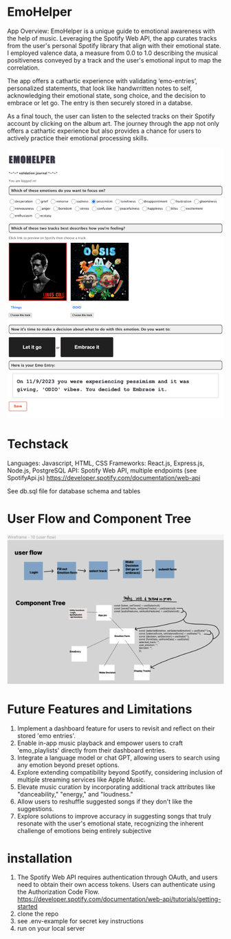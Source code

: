 # EmoHelper

App Overview: EmoHelper is a unique guide to emotional awareness with the help of music. Leveraging the Spotify Web API, the app curates tracks from the user's personal Spotify library that align with their emotional state. I employed valence data, a measure from 0.0 to 1.0 describing the musical positiveness conveyed by a track and the user's emotional input to map the correlation.

The app offers a cathartic experience with validating ‘emo-entries’, personalized statements, that look like handwrritten notes to self, acknowledging their emotional state, song choice, and the decision to embrace or let go. The entry is then securely stored in a databse.

As a final touch, the user can listen to the selected tracks on their Spotify account by clicking on the album art. The journey through the app not only offers a cathartic experience but also provides a chance for users to actively practice their emotional processing skills.

![Alt text](emohelper-demo-screenshot.png)

# Techstack

Languages: Javascript, HTML, CSS
Frameworks: React.js, Express.js, Node.js, PostgreSQL
API: Spotify Web API, multiple endpoints (see SpotifyApi.js)
https://developer.spotify.com/documentation/web-api

See db.sql file for database schema and tables

# User Flow and Component Tree

![Alt text](<userflow wireframe screenshot.png>)

# Future Features and Limitations

1. Implement a dashboard feature for users to revisit and reflect on their stored 'emo entries'.
2. Enable in-app music playback and empower users to craft 'emo_playlists' directly from their dashboard entries.
3. Integrate a language model or chat GPT, allowing users to search using any emotion beyond preset options.
4. Explore extending compatibility beyond Spotify, considering inclusion of multiple streaming services like Apple Music.
5. Elevate music curation by incorporating additional track attributes like "danceability," "energy," and "loudness."
6. Allow users to reshuffle suggested songs if they don't like the suggestions.
7. Explore solutions to improve accuracy in suggesting songs that truly resonate with the user's emotional state, recognizing the inherent challenge of emotions being entirely subjective

# installation

1. The Spotify Web API requires authentication through OAuth, and users need to obtain their own access tokens. Users can authenticate using the Authorization Code Flow.
   https://developer.spotify.com/documentation/web-api/tutorials/getting-started
2. clone the repo
3. see .env-example for secret key instructions
4. run on your local server
